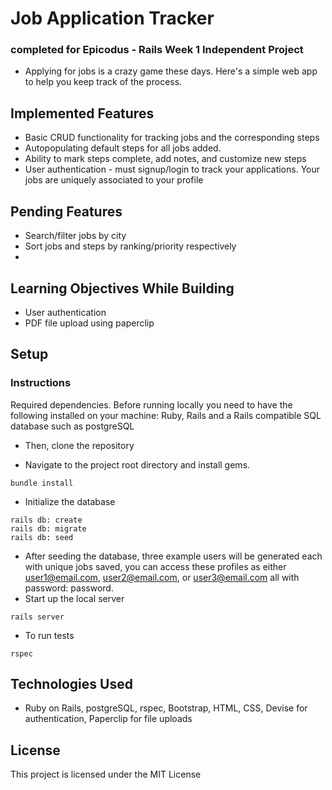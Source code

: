 
# Job Application Tracker
### completed for Epicodus - Rails Week 1 Independent Project
* Applying for jobs is a crazy game these days. Here's a simple web app to help you keep track of the process.

## Implemented Features
* Basic CRUD functionality for tracking jobs and the corresponding steps
* Autopopulating default steps for all jobs added.
* Ability to mark steps complete, add notes, and customize new steps
* User authentication - must signup/login to track your applications. Your jobs are uniquely associated to your profile

## Pending Features
* Search/filter jobs by city
* Sort jobs and steps by ranking/priority respectively
*

## Learning Objectives While Building
* User authentication
* PDF file upload using paperclip

## Setup
### Instructions
Required dependencies. Before running locally you need to have the following installed on your machine: Ruby, Rails and a Rails compatible SQL database such as postgreSQL

* Then, clone the repository

* Navigate to the project root directory and install gems.
```
bundle install
```

* Initialize the database
```
rails db: create
rails db: migrate
rails db: seed
```
* After seeding the database, three example users will be generated each with unique jobs saved, you can access these profiles as either user1@email.com, user2@email.com, or user3@email.com all with password: password.
* Start up the local server
```
rails server
```

* To run tests
```
rspec
```

## Technologies Used
* Ruby on Rails, postgreSQL, rspec, Bootstrap, HTML, CSS, Devise for authentication, Paperclip for file uploads

## License

This project is licensed under the MIT License
